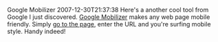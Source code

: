 Google Mobilizer
2007-12-30T21:37:38
Here's a another cool tool from Google I just discovered. [Google Mobilizer](http://www.google.com/gwt/n) makes any web page mobile friendly. Simply [go to the page](http://www.google.com/gwt/n), enter the URL and you're surfing mobile style. Handy indeed!
